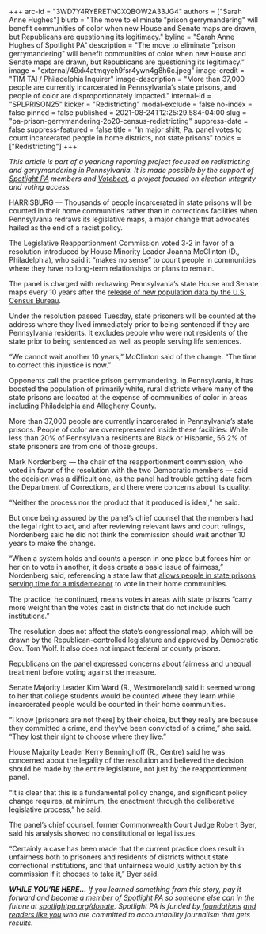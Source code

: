 +++
arc-id = "3WD7Y4RYERETNCXQBOW2A33JG4"
authors = ["Sarah Anne Hughes"]
blurb = "The move to eliminate \"prison gerrymandering\" will benefit communities of color when new House and Senate maps are drawn, but Republicans are questioning its legitimacy."
byline = "Sarah Anne Hughes of Spotlight PA"
description = "The move to eliminate \"prison gerrymandering\" will benefit communities of color when new House and Senate maps are drawn, but Republicans are questioning its legitimacy."
image = "external/49xk4atmqyeh9fsr4ywn4g8h6c.jpeg"
image-credit = "TIM TAI / Philadelphia Inquirer"
image-description = "More than 37,000 people are currently incarcerated in Pennsylvania’s state prisons, and people of color are disproportionately impacted."
internal-id = "SPLPRISON25"
kicker = "Redistricting"
modal-exclude = false
no-index = false
pinned = false
published = 2021-08-24T12:25:29.584-04:00
slug = "pa-prison-gerrymandering-2o20-census-redistricting"
suppress-date = false
suppress-featured = false
title = "In major shift, Pa. panel votes to count incarcerated people in home districts, not state prisons"
topics = ["Redistricting"]
+++

<i>This article is part of a yearlong reporting project focused on redistricting and gerrymandering in Pennsylvania. It is made possible by the support of </i><a href="https://www.spotlightpa.org/"><i>Spotlight PA</i></a><i> members and </i><a href="https://votebeat.org/"><i>Votebeat</i></a><i>, a project focused on election integrity and voting access.</i>

HARRISBURG — Thousands of people incarcerated in state prisons will be counted in their home communities rather than in corrections facilities when Pennsylvania redraws its legislative maps, a major change that advocates hailed as the end of a racist policy.

The Legislative Reapportionment Commission voted 3-2 in favor of a resolution introduced by House Minority Leader Joanna McClinton (D., Philadelphia), who said it “makes no sense” to count people in communities where they have no long-term relationships or plans to remain.

The panel is charged with redrawing Pennsylvania’s state House and Senate maps every 10 years after the <a href="https://www.spotlightpa.org/news/2021/08/pa-redistricting-2020-census-data-takeaways/" target="_blank">release of new population data by the U.S. Census Bureau</a>.

Under the resolution passed Tuesday, state prisoners will be counted at the address where they lived immediately prior to being sentenced if they are Pennsylvania residents. It excludes people who were not residents of the state prior to being sentenced as well as people serving life sentences.

“We cannot wait another 10 years,” McClinton said of the change. “The time to correct this injustice is now.”

<script src="https://www.spotlightpa.org/embed.js" async></script><div data-spl-embed-version="1" data-spl-src="https://www.spotlightpa.org/embeds/newsletter/"></div>

Opponents call the practice prison gerrymandering. In Pennsylvania, it has boosted the population of primarily white, rural districts where many of the state prisons are located at the expense of communities of color in areas including Philadelphia and Allegheny County.

More than 37,000 people are currently incarcerated in Pennsylvania’s state prisons. People of color are overrepresented inside these facilities: While less than 20% of Pennsylvania residents are Black or Hispanic, 56.2% of state prisoners are from one of those groups.

Mark Nordenberg — the chair of the reapportionment commission, who voted in favor of the resolution with the two Democratic members — said the decision was a difficult one, as the panel had trouble getting data from the Department of Corrections, and there were concerns about its quality.

“Neither the process nor the product that it produced is ideal,” he said.

But once being assured by the panel’s chief counsel that the members had the legal right to act, and after reviewing relevant laws and court rulings, Nordenberg said he did not think the commission should wait another 10 years to make the change.

“When a system holds and counts a person in one place but forces him or her on to vote in another, it does create a basic issue of fairness,” Nordenberg said, referencing a state law that <a href="https://web.archive.org/20210123151730/https://www.cor.pa.gov/community-reentry/Pages/Voting-Rights.aspx" target="_blank">allows people in state prisons serving time for a misdemeanor</a> to vote in their home communities.

The practice, he continued, means votes in areas with state prisons “carry more weight than the votes cast in districts that do not include such institutions.”

The resolution does not affect the state’s congressional map, which will be drawn by the Republican-controlled legislature and approved by Democratic Gov. Tom Wolf. It also does not impact federal or county prisons.

Republicans on the panel expressed concerns about fairness and unequal treatment before voting against the measure.

Senate Majority Leader Kim Ward (R., Westmoreland) said it seemed wrong to her that college students would be counted where they learn while incarcerated people would be counted in their home communities.

“I know [prisoners are not there] by their choice, but they really are because they committed a crime, and they’ve been convicted of a crime,” she said. “They lost their right to choose where they live.”

<script src="https://www.spotlightpa.org/embed.js" async></script><div data-spl-embed-version="1" data-spl-src="https://www.spotlightpa.org/embeds/donate/?teaser_text=If%20you%20learned%20something%20from%20this%20report%2C%20pay%20it%20forward%20and%20become%20a%20member%20of%20Spotlight%20PA%20so%20someone%20else%20can%20in%20the%20future."></div>

House Majority Leader Kerry Benninghoff (R., Centre) said he was concerned about the legality of the resolution and believed the decision should be made by the entire legislature, not just by the reapportionment panel.

“It is clear that this is a fundamental policy change, and significant policy change requires, at minimum, the enactment through the deliberative legislative process,” he said.

The panel’s chief counsel, former Commonwealth Court Judge Robert Byer, said his analysis showed no constitutional or legal issues.

“Certainly a case has been made that the current practice does result in unfairness both to prisoners and residents of districts without state correctional institutions, and that unfairness would justify action by this commission if it chooses to take it,” Byer said.

<i><b>WHILE YOU’RE HERE...</b></i><i> If you learned something from this story, pay it forward and become a member of </i><a href="https://www.spotlightpa.org/"><i>Spotlight PA</i></a><i> so someone else can in the future at </i><a href="http://spotlightpa.org/donate"><i>spotlightpa.org/donate</i></a><i>. Spotlight PA is funded by</i><a href="https://www.spotlightpa.org/support"><i> foundations</i></a><i> </i><a href="https://www.spotlightpa.org/support"><i>and readers like you</i></a><i> who are committed to accountability journalism that gets results.</i>
